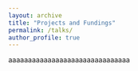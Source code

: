 ```yaml
---
layout: archive
title: "Projects and Fundings"
permalink: /talks/
author_profile: true
---
```


aaaaaaaaaaaaaaaaaaaaaaaaaaaaaaa
